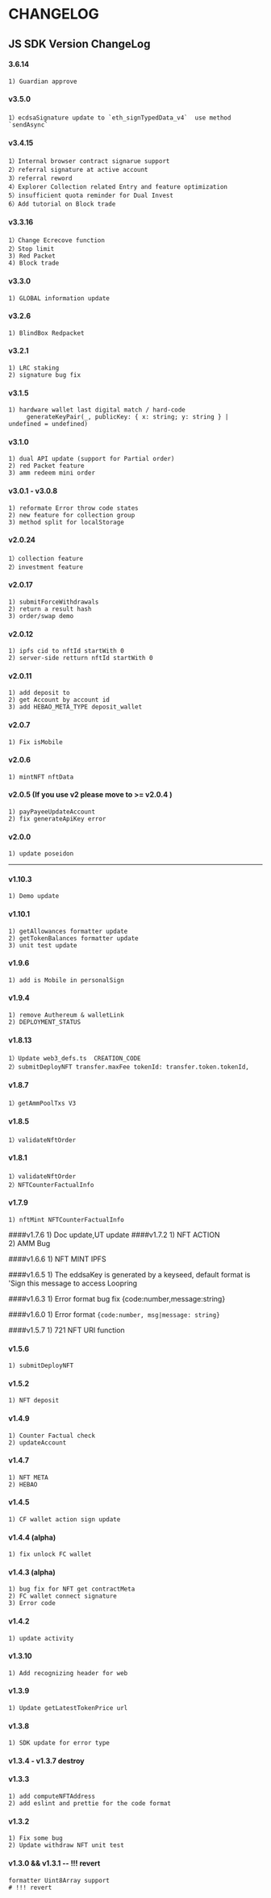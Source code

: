 # CHANGELOG

## JS SDK Version ChangeLog
#### 3.6.14
    1) Guardian approve
#### v3.5.0
    1）ecdsaSignature update to `eth_signTypedData_v4`  use method `sendAsync`
#### v3.4.15
    1）Internal browser contract signarue support
    2）referral signature at active account
    3）referral reword
    4）Explorer Collection related Entry and feature optimization
    5）insufficient quota reminder for Dual Invest
    6）Add tutorial on Block trade
#### v3.3.16
    1）Change Ecrecove function
    2）Stop limit
    3) Red Packet 
    4) Block trade

#### v3.3.0
    1) GLOBAL information update

#### v3.2.6
    1) BlindBox Redpacket

#### v3.2.1
    1) LRC staking
    2) signature bug fix  

#### v3.1.5
    1) hardware wallet last digital match / hard-code 
         generateKeyPair(_, publicKey: { x: string; y: string } | undefined = undefined)

#### v3.1.0
    1) dual API update (support for Partial order)
    2) red Packet feature 
    3) amm redeem mini order
    
#### v3.0.1 - v3.0.8
    1) reformate Error throw code states 
    2) new feature for collection group
    3) method split for localStorage 

#### v2.0.24

    1）collection feature
    2）investment feature

#### v2.0.17

    1) submitForceWithdrawals
    2) return a result hash
    3) order/swap demo

#### v2.0.12

    1) ipfs cid to nftId startWith 0
    2) server-side retturn nftId startWith 0

#### v2.0.11
    1) add deposit to
    2) get Account by account id
    3) add HEBAO_META_TYPE deposit_wallet

#### v2.0.7
    1) Fix isMobile

####  v2.0.6
    1) mintNFT nftData
####  v2.0.5 (If you use v2 please move to >= v2.0.4 )
    1) payPayeeUpdateAccount
    2) fix generateApiKey error 

####  v2.0.0
    1) update poseidon

***
####  v1.10.3
    1) Demo update

####  v1.10.1
    1) getAllowances formatter update
    2) getTokenBalances formatter update
    3) unit test update

####  v1.9.6
    1) add is Mobile in personalSign
####  v1.9.4
    1) remove Authereum & walletLink
    2) DEPLOYMENT_STATUS
####  v1.8.13
    1）Update web3_defs.ts  CREATION_CODE
    2）submitDeployNFT transfer.maxFee tokenId: transfer.token.tokenId,
####  v1.8.7
    1）getAmmPoolTxs V3
####  v1.8.5
    1）validateNftOrder

####  v1.8.1
    1）validateNftOrder
    2）NFTCounterFactualInfo
#### v1.7.9
    1) nftMint NFTCounterFactualInfo
####v1.7.6
    1) Doc update,UT update
####v1.7.2
    1) NFT ACTION        
    2) AMM Bug

####v1.6.6
    1) NFT MINT IPFS

####v1.6.5
    1) The eddsaKey is generated by a keyseed, default format is 'Sign this message to access Loopring

####v1.6.3
    1) Error format bug fix {code:number,message:string}

####v1.6.0
    1) Error format `{code:number, msg|message: string}`

####v1.5.7
    1) 721 NFT URI function

#### v1.5.6
    1) submitDeployNFT

#### v1.5.2
    1) NFT deposit

#### v1.4.9
    1) Counter Factual check 
    2) updateAccount

#### v1.4.7
    1) NFT META 
    2) HEBAO
#### v1.4.5 
    1) CF wallet action sign update

#### v1.4.4 (alpha)
    1) fix unlock FC wallet
    
#### v1.4.3 (alpha)
    1) bug fix for NFT get contractMeta 
    2) FC wallet connect signature
    3) Error code 

#### v1.4.2
    1) update activity

#### v1.3.10
    1) Add recognizing header for web

#### v1.3.9
    1) Update getLatestTokenPrice url

#### v1.3.8
    1) SDK update for error type

#### v1.3.4 - v1.3.7 destroy

#### v1.3.3
    1) add computeNFTAddress
    2) add eslint and prettie for the code format

#### v1.3.2
    1) Fix some bug
    2) Update withdraw NFT unit test

#### v1.3.0 && v1.3.1 -- !!! revert
    formatter Uint8Array support
    # !!! revert

